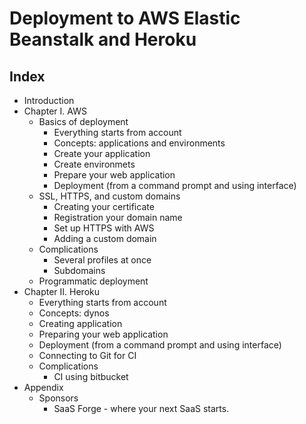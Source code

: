
# Deployment to AWS Elastic Beanstalk and Heroku

## Index
* Introduction
* Chapter I. AWS
    * Basics of deployment
      * Everything starts from account
      * Concepts: applications and environments
      * Create your application
      * Create environmets
      * Prepare your web application
      * Deployment (from a command prompt and using interface)
    * SSL, HTTPS, and custom domains
      * Creating your certificate
      * Registration your domain name
      * Set up HTTPS with AWS
      * Adding a custom domain
    * Complications
      * Several profiles at once
      * Subdomains
    * Programmatic deployment
* Chapter II. Heroku
  * Everything starts from account
  * Concepts: dynos
  * Creating application
  * Preparing your web application
  * Deployment (from a command prompt and using interface)
  * Connecting to Git for CI
  * Complications
    * CI using bitbucket
* Appendix
  * Sponsors
    * SaaS Forge - where your next SaaS starts.
  
